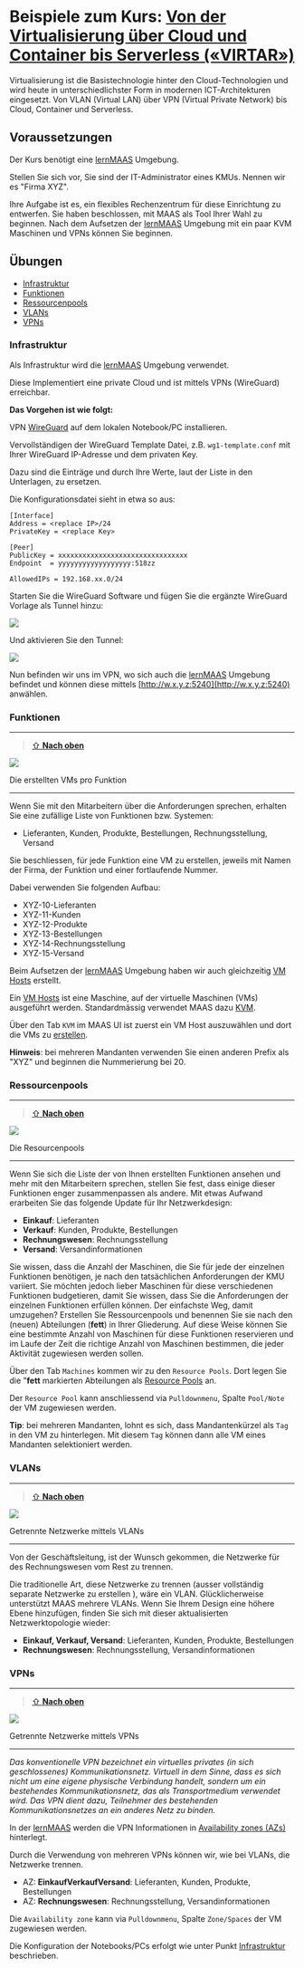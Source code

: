 # Beispiele zum Kurs: [Von der Virtualisierung über Cloud und Container bis Serverless («VIRTAR»)](https://www.digicomp.ch/weiterbildung/development-trainings/software-engineering-trainings/it-architektur/softwarearchitektur/design-organisation/kurs-von-der-virtualisierung-ueber-cloud-und-container-bis-serverless)

Virtualisierung ist die Basistechnologie hinter den Cloud-Technologien und wird heute in unterschiedlichster Form in modernen ICT-Architekturen eingesetzt. Von VLAN (Virtual LAN) über VPN (Virtual Private Network) bis Cloud, Container und Serverless.

## Voraussetzungen

Der Kurs benötigt eine [lernMAAS](https://github.com/mc-b/lernmaas) Umgebung.

Stellen Sie sich vor, Sie sind der IT-Administrator eines KMUs. Nennen wir es "Firma XYZ". 

Ihre Aufgabe ist es, ein flexibles Rechenzentrum für diese Einrichtung zu entwerfen. Sie haben beschlossen, mit MAAS als Tool Ihrer Wahl zu beginnen.
Nach dem Aufsetzen der [lernMAAS](https://github.com/mc-b/lernmaas) Umgebung mit ein paar KVM Maschinen und VPNs können Sie beginnen.

## Übungen

* [Infrastruktur](#Infrastruktur)
* [Funktionen](#Funktionen)
* [Ressourcenpools](#Ressourcenpools)
* [VLANs](#VLANs)
* [VPNs](#VPNs)

### Infrastruktur

Als Infrastruktur wird die [lernMAAS](https://github.com/mc-b/lernmaas) Umgebung verwendet. 

Diese Implementiert eine private Cloud und ist mittels VPNs (WireGuard) erreichbar.

**Das Vorgehen ist wie folgt:**

VPN [WireGuard](https://www.wireguard.com/install/) auf dem lokalen Notebook/PC installieren.

Vervollständigen der WireGuard Template Datei, z.B. `wg1-template.conf` mit Ihrer WireGuard IP-Adresse und dem privaten Key.

Dazu sind die Einträge <replace IP> und <replace Key> durch Ihre Werte, laut der Liste in den Unterlagen, zu ersetzen.

Die Konfigurationsdatei sieht in etwa so aus:

    [Interface]
    Address = <replace IP>/24
    PrivateKey = <replace Key>
    
    [Peer]
    PublicKey = xxxxxxxxxxxxxxxxxxxxxxxxxxxxxxxx
    Endpoint  = yyyyyyyyyyyyyyyyyy:518zz
    
    AllowedIPs = 192.168.xx.0/24

Starten Sie die WireGuard Software und fügen Sie die ergänzte WireGuard Vorlage als Tunnel hinzu:

![](images/wireguard-add.png)

Und aktivieren Sie den Tunnel:

![](images/wireguard-activate.png)

Nun befinden wir uns im VPN, wo sich auch die [lernMAAS](https://github.com/mc-b/lernmaas) Umgebung befindet und können diese mittels [http://w.x.y.z:5240](http://w.x.y.z:5240) anwählen.

### Funktionen
***

> [⇧ **Nach oben**](#Übungen)

![](images/vms.png)

Die erstellten VMs pro Funktion
- - -

Wenn Sie mit den Mitarbeitern über die Anforderungen sprechen, erhalten Sie eine zufällige Liste von Funktionen bzw. Systemen:

* Lieferanten, Kunden, Produkte, Bestellungen, Rechnungsstellung, Versand

Sie beschliessen, für jede Funktion eine VM zu erstellen, jeweils mit Namen der Firma, der Funktion und einer fortlaufende Nummer.

Dabei verwenden Sie folgenden Aufbau:
* XYZ-10-Lieferanten
* XYZ-11-Kunden
* XYZ-12-Produkte
* XYZ-13-Bestellungen
* XYZ-14-Rechnungsstellung
* XYZ-15-Versand

Beim Aufsetzen der [lernMAAS](https://github.com/mc-b/lernmaas) Umgebung haben wir auch gleichzeitig [VM Hosts](https://maas.io/docs/snap/2.9/ui/adding-a-vm-host) erstellt.

Ein [VM Hosts](https://maas.io/docs/snap/2.9/ui/adding-a-vm-host) ist eine Maschine, auf der virtuelle Maschinen (VMs) ausgeführt werden. Standardmässig verwendet MAAS dazu [KVM](https://www.linux-kvm.org/).

Über den Tab `KVM` im MAAS UI ist zuerst ein VM Host auszuwählen und dort die VMs zu [erstellen](https://maas.io/docs/snap/2.9/ui/creating-and-deleting-vms#heading--add-vm-from-ui).

**Hinweis**: bei mehreren Mandanten verwenden Sie einen anderen Prefix als "XYZ" und beginnen die Nummerierung bei 20.

### Ressourcenpools
***
> [⇧ **Nach oben**](#Übungen)

![](images/resourcepools.png)

Die Resourcenpools
- - -

Wenn Sie sich die Liste der von Ihnen erstellten Funktionen ansehen und mehr mit den Mitarbeitern sprechen, stellen Sie fest, dass einige dieser Funktionen enger zusammenpassen als andere. Mit etwas Aufwand erarbeiten Sie das folgende Update für Ihr Netzwerkdesign:

* **Einkauf**: Lieferanten
* **Verkauf**: Kunden, Produkte, Bestellungen
* **Rechnungswesen**: Rechnungsstellung
* **Versand**: Versandinformationen

Sie wissen, dass die Anzahl der Maschinen, die Sie für jede der einzelnen Funktionen benötigen, je nach den tatsächlichen Anforderungen der KMU variiert. 
Sie möchten jedoch lieber Maschinen für diese verschiedenen Funktionen budgetieren, damit Sie wissen, dass Sie die Anforderungen der einzelnen Funktionen erfüllen können. Der einfachste Weg, damit umzugehen? Erstellen Sie Ressourcenpools und benennen Sie sie nach den (neuen) Abteilungen (**fett**) in Ihrer Gliederung. Auf diese Weise können Sie eine bestimmte Anzahl von Maschinen für diese Funktionen reservieren und im Laufe der Zeit die richtige Anzahl von Maschinen bestimmen, die jeder Aktivität zugewiesen werden sollen.

Über den Tab `Machines` kommen wir zu den `Resource Pools`. Dort legen Sie die "**fett** markierten Abteilungen als [Resource Pools](https://maas.io/docs/snap/2.9/ui/resource-pools#heading--add-a-resource-pool) an.

Der `Resource Pool` kann anschliessend via `Pulldownmenu`, Spalte `Pool/Note` der VM zugewiesen werden.

**Tip**: bei mehreren Mandanten, lohnt es sich, dass Mandantenkürzel als `Tag` in den VM zu hinterlegen. Mit diesem `Tag` können dann alle VM eines Mandanten selektioniert werden.

### VLANs
***
> [⇧ **Nach oben**](#Übungen)

![](images/vlans.png)

Getrennte Netzwerke mittels VLANs
- - -

Von der Geschäftsleitung, ist der Wunsch gekommen, die Netzwerke für des Rechnungswesen vom Rest zu trennen.

Die traditionelle Art, diese Netzwerke zu trennen (ausser vollständig separate Netzwerke zu erstellen ), wäre ein VLAN. Glücklicherweise unterstützt MAAS mehrere VLANs. Wenn Sie Ihrem Design eine höhere Ebene hinzufügen, finden Sie sich mit dieser aktualisierten Netzwerktopologie wieder:

* **Einkauf, Verkauf, Versand**: Lieferanten, Kunden, Produkte, Bestellungen
* **Rechnungswesen**: Rechnungsstellung, Versandinformationen

### VPNs
***
> [⇧ **Nach oben**](#Übungen)

![](images/vpns.png)

Getrennte Netzwerke mittels VPNs
- - -

*Das konventionelle VPN bezeichnet ein virtuelles privates (in sich geschlossenes) Kommunikationsnetz. Virtuell in dem Sinne, dass es sich nicht um eine eigene physische Verbindung handelt, sondern um ein bestehendes Kommunikationsnetz, das als Transportmedium verwendet wird. Das VPN dient dazu, Teilnehmer des bestehenden Kommunikationsnetzes an ein anderes Netz zu binden.*

In der [lernMAAS](https://github.com/mc-b/lernmaas) werden die VPN Informationen in [Availability zones (AZs)](https://maas.io/docs/snap/2.9/ui/availability-zones) hinterlegt.

Durch die Verwendung von mehreren VPNs können wir, wie bei VLANs, die Netzwerke trennen.

* AZ: **EinkaufVerkaufVersand**: Lieferanten, Kunden, Produkte, Bestellungen
* AZ: **Rechnungswesen**: Rechnungsstellung, Versandinformationen

Die `Availability zone` kann via `Pulldownmenu`, Spalte `Zone/Spaces` der VM zugewiesen werden.

Die Konfiguration der Notebooks/PCs erfolgt wie unter Punkt [Infrastruktur](#Infrastruktur) beschrieben.

